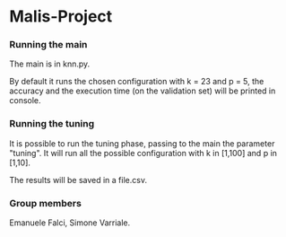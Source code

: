 # Malis-Project
### Running the main 
The main is in knn.py.

By default it runs the chosen configuration with k = 23 and p = 5, the accuracy and the execution time (on the validation set) will be printed in console.

### Running the tuning
It is possible to run the tuning phase, passing to the main the parameter "tuning". It will run all the possible configuration with k in [1,100] and p in [1,10]. 

The results will be saved in a file.csv. 

### Group members
Emanuele Falci, Simone Varriale. 